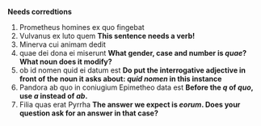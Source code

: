 **Needs corredtions**


1. Prometheus homines ex quo fingebat
2. Vulvanus ex luto quem **This sentence needs a verb!**
3. Minerva cui animam dedit
4. quae dei dona ei miserunt **What gender, case and number is *quae*?  What noun does it modify?**
5. ob id nomen quid ei datum est **Do put the interrogative adjective in front of the noun it asks about:  *quid nomen* in this instance**
6. Pandora ab quo in coniugium Epimetheo data est **Before the *q* of *quo*, use *a* instead of *ab*.**
7. Filia quas erat Pyrrha **The answer we expect is *eorum*.  Does your question ask for an answer in that case?**
